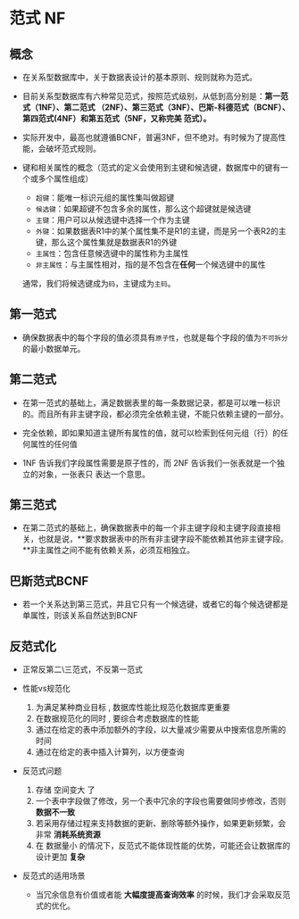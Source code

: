 # 范式 NF



## 概念

- 在关系型数据库中，关于数据表设计的基本原则、规则就称为范式。

- 目前关系型数据库有六种常见范式，按照范式级别，从低到高分别是：**第一范式（1NF）、第二范式 （2NF）、第三范式（3NF）、巴斯-科德范式（BCNF）、第四范式(4NF）和第五范式（5NF，又称完美 范式）。**
- 实际开发中，最高也就遵循BCNF，普遍3NF，但不绝对。有时候为了提高性能，会破坏范式规则。

- 键和相关属性的概念（范式的定义会使用到主键和候选键，数据库中的键有一个或多个属性组成）

  - `超键`：能唯一标识元组的属性集叫做超键
  - `候选键`：如果超键不包含多余的属性，那么这个超键就是候选键
  - `主键`：用户可以从候选键中选择一个作为主键
  - `外键`：如果数据表R1中的某个属性集不是R1的主键，而是另一个表R2的主键，那么这个属性集就是数据表R1的外键
  - `主属性`：包含任意候选键中的属性称为主属性
  - `非主属性`：与主属性相对，指的是不包含在**任何**一个候选键中的属性

  通常，我们将候选键成为`码`，主键成为`主码`。

  

## 第一范式

- 确保数据表中的每个字段的值必须具有`原子性`，也就是每个字段的值为`不可拆分`的最小数据单元。



## 第二范式

- 在第一范式的基础上，满足数据表里的每一条数据记录，都是可以唯一标识的。而且所有非主键字段，都必须完全依赖主键，不能只依赖主键的一部分。
- 完全依赖，即如果知道主键所有属性的值，就可以检索到任何元组（行）的任何属性的任何值

- 1NF 告诉我们字段属性需要是原子性的，而 2NF 告诉我们一张表就是一个独立的对象，一张表只 表达一个意思。



## 第三范式

- 在第二范式的基础上，确保数据表中的每一个非主键字段和主键字段直接相关，也就是说，**要求数据表中的所有非主键字段不能依赖其他非主键字段。**非主属性之间不能有依赖关系，必须互相独立。



## 巴斯范式BCNF

- 若一个关系达到第三范式，并且它只有一个候选键，或者它的每个候选键都是单属性，则该关系自然达到BCNF



## 反范式化

- 正常反第二\三范式，不反第一范式
- 性能vs规范化
  1. 为满足某种商业目标 , 数据库性能比规范化数据库更重要
  2. 在数据规范化的同时 , 要综合考虑数据库的性能
  3. 通过在给定的表中添加额外的字段，以大量减少需要从中搜索信息所需的时间 
  4. 通过在给定的表中插入计算列，以方便查询

- 反范式问题
  1. 存储 空间变大 了 
  2. 一个表中字段做了修改，另一个表中冗余的字段也需要做同步修改，否则 **数据不一致** 
  3. 若采用存储过程来支持数据的更新、删除等额外操作，如果更新频繁，会非常 **消耗系统资源** 
  4. 在 数据量小 的情况下，反范式不能体现性能的优势，可能还会让数据库的设计更加 **复杂**

- 反范式的适用场景 
  - 当冗余信息有价值或者能 **大幅度提高查询效率** 的时候，我们才会采取反范式的优化。

